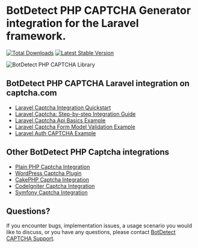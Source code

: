 # BotDetect PHP CAPTCHA Generator integration for the Laravel framework.

[![Total Downloads](https://poser.pugx.org/captcha-com/laravel-captcha/downloads)](https://packagist.org/packages/captcha-com/laravel-captcha)
[![Latest Stable Version](https://poser.pugx.org/captcha-com/laravel-captcha/v/stable)](https://packagist.org/packages/captcha-com/laravel-captcha)

![BotDetect PHP CAPTCHA Library](https://captcha.com/images/help/screenshots/captcha-examples.png)


## BotDetect PHP CAPTCHA Laravel integration on captcha.com

* [Laravel Captcha Integration Quickstart](https://captcha.com/doc/php/laravel-captcha-quickstart.html)
* [Laravel Captcha: Step-by-step Integration Guide](https://captcha.com/doc/php/howto/laravel-captcha.html)
* [Laravel Captcha Api Basics Example](https://captcha.com/doc/php/examples/laravel-basic-captcha-example.html)
* [Laravel Captcha Form Model Validation Example](https://captcha.com/doc/php/examples/laravel-form-validation-captcha-example.html)
* [Laravel Auth CAPTCHA Example](https://captcha.com/doc/php/examples/laravel-auth-captcha-example.html)


## Other BotDetect PHP Captcha integrations

* [Plain PHP Captcha Integration](https://captcha.com/doc/php/php-captcha-quickstart.html)
* [WordPress Captcha Plugin](https://captcha.com/doc/php/wordpress-captcha.html)
* [CakePHP Captcha Integration](https://captcha.com/doc/php/cakephp-captcha-quickstart.html)
* [CodeIgniter Captcha Integration](https://captcha.com/doc/php/codeigniter-captcha-quickstart.html)
* [Symfony Captcha Integration](https://captcha.com/doc/php/symfony-captcha-bundle-quickstart.html)


## Questions?

If you encounter bugs, implementation issues, a usage scenario you would like to discuss, or you have any questions, please contact [BotDetect CAPTCHA Support](http://captcha.com/support).
